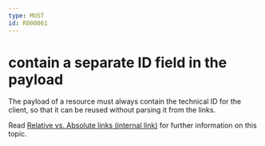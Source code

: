 ```yaml
---
type: MUST
id: R000061
---
```


# contain a separate ID field in the payload

The payload of a resource must always contain the technical ID for the client, so that it can be reused without parsing it from the links.

Read [Relative vs. Absolute links (internal link)](https://github.com/otto-ec/ottoapi_guidelines/blob/master/references/relative-vs-absolute-uris.md) for further information on this topic.
